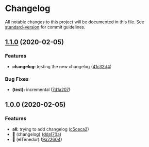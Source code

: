 # Changelog

All notable changes to this project will be documented in this file. See [standard-version](https://github.com/conventional-changelog/standard-version) for commit guidelines.

## [1.1.0](https://github.com/JorRodFue/pruebas/compare/v1.0.0...v1.1.0) (2020-02-05)


### Features

* **changelog:** testing the new changelog ([41c32d4](https://github.com/JorRodFue/pruebas/commit/41c32d497957108945e75cacfa8c16e00a6880b1))


### Bug Fixes

* **(test):** incremental ([7d1a207](https://github.com/JorRodFue/pruebas/commit/7d1a2072d91dbf1fea52977cc99134a07836390a))

## 1.0.0 (2020-02-05)


### Features

* **all:** trying to add changelog ([c5ceca2](https://github.com/JorRodFue/pruebas/commit/c5ceca22fb3bd1f10ea6dd7f1110598a74648280))
* 🎸 (changelog) ([dda170a](https://github.com/JorRodFue/pruebas/commit/dda170aa37b031f44b976fd47f52bab4190fb1e5))
* 🎸 (elTenedor) ([9a22604](https://github.com/JorRodFue/pruebas/commit/9a22604bbde081ae2712177510057831731b73a6))
